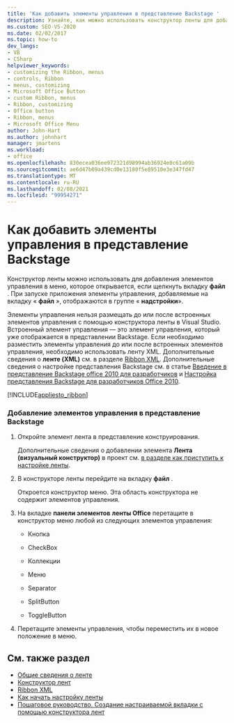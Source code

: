 ```yaml
---
title: 'Как добавить элементы управления в представление Backstage '
description: Узнайте, как можно использовать конструктор ленты для добавления элементов управления в меню, которое открывается, если щелкнуть вкладку файл.
ms.custom: SEO-VS-2020
ms.date: 02/02/2017
ms.topic: how-to
dev_langs:
- VB
- CSharp
helpviewer_keywords:
- customizing the Ribbon, menus
- controls, Ribbon
- menus, customizing
- Microsoft Office Button
- custom Ribbon, menus
- Ribbon, customizing
- Office button
- Ribbon, menus
- Microsoft Office Menu
author: John-Hart
ms.author: johnhart
manager: jmartens
ms.workload:
- office
ms.openlocfilehash: 830ecea036ee972321d98994ab36924e0c61a09b
ms.sourcegitcommit: ae6d47b09a439cd0e13180f5e89510e3e347fd47
ms.translationtype: MT
ms.contentlocale: ru-RU
ms.lasthandoff: 02/08/2021
ms.locfileid: "99954271"
---
```

# <a name="how-to-add-controls-to-the-backstage-view"></a>Как добавить элементы управления в представление Backstage
  Конструктор ленты можно использовать для добавления элементов управления в меню, которое открывается, если щелкнуть вкладку **файл** . При запуске приложения элементы управления, добавляемые на вкладку « **файл** », отображаются в группе « **надстройки**».

 Элементы управления нельзя размещать до или после встроенных элементов управления с помощью конструктора ленты в Visual Studio. Встроенный элемент управления — это элемент управления, который уже отображается в представлении Backstage. Если необходимо разместить элементы управления до или после встроенных элементов управления, необходимо использовать ленту XML. Дополнительные сведения о **ленте (XML)** см. в разделе [Ribbon XML](../vsto/ribbon-xml.md). Дополнительные сведения о настройке представления Backstage см. в статье [Введение в представление Backstage office 2010 для разработчиков](/previous-versions/office/developer/office-2010/ee691833(v=office.14)) и [Настройка представления Backstage для разработчиков Office 2010](/previous-versions/office/developer/office-2010/ee815851(v=office.14)).

 [!INCLUDE[appliesto_ribbon](../vsto/includes/appliesto-ribbon-md.md)]

### <a name="to-add-controls-to-backstage-view"></a>Добавление элементов управления в представление Backstage

1. Откройте элемент лента в представление конструирования.

     Дополнительные сведения о добавлении элемента **Лента (визуальный конструктор)** в проект см. [в разделе как приступить к настройке ленты](../vsto/how-to-get-started-customizing-the-ribbon.md).

2. В конструкторе ленты перейдите на вкладку **файл** .

     Откроется конструктор меню. Эта область конструктора не содержит элементов управления.

3. На вкладке **панели элементов** **ленты Office** перетащите в конструктор меню любой из следующих элементов управления:

    - Кнопка

    - CheckBox

    - Коллекции

    - Меню

    - Separator

    - SplitButton

    - ToggleButton

4. Перетащите элементы управления, чтобы переместить их в новое положение в меню.

## <a name="see-also"></a>См. также раздел
- [Общие сведения о ленте](../vsto/ribbon-overview.md)
- [Конструктор лент](../vsto/ribbon-designer.md)
- [Ribbon XML](../vsto/ribbon-xml.md)
- [Как начать настройку ленты](../vsto/how-to-get-started-customizing-the-ribbon.md)
- [Пошаговое руководство. Создание настраиваемой вкладки с помощью конструктора лент](../vsto/walkthrough-creating-a-custom-tab-by-using-the-ribbon-designer.md)
